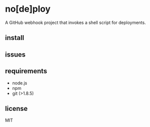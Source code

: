 # no[de]ploy

A GitHub webhook project that invokes a shell script for deployments.

## install


## issues


## requirements

 - node.js  
 - npm  
 - git (>1.8.5)  

## license

MIT